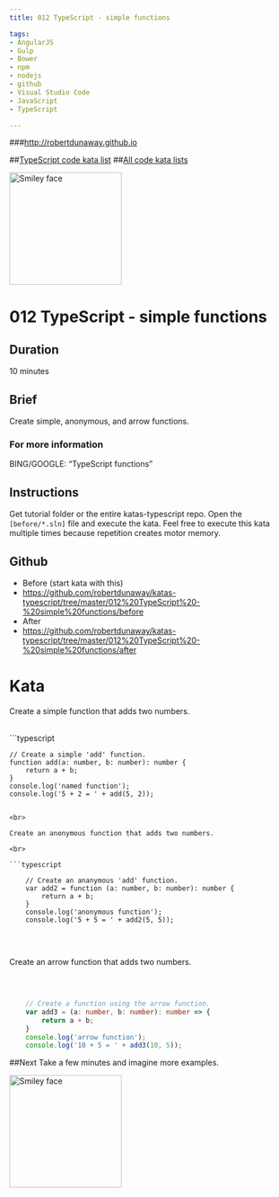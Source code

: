 ```yaml
---
title: 012 TypeScript - simple functions

tags: 
- AngularJS
- Gulp
- Bower
- npm
- nodejs
- github
- Visual Studio Code
- JavaScript
- TypeScript

---
```


###http://robertdunaway.github.io

##[TypeScript code kata list](http://mycodekatas.github.io/typescript.html)
##[All code kata lists](http://mycodekatas.github.io/)

 <img src="https://raw.githubusercontent.com/robertdunaway/katas-typescript/master/katas-TS-logo.png" alt="Smiley face" height="200" width="200"> 

# 012 TypeScript - simple functions

## Duration
10 minutes

## Brief
Create simple, anonymous, and arrow functions.

### For more information 
BING/GOOGLE: “TypeScript functions”

## Instructions
Get tutorial folder or the entire katas-typescript repo.
Open the `[before/*.sln]` file and execute the kata.
Feel free to execute this kata multiple times because repetition creates motor memory.

## Github
 - Before (start kata with this)
  - https://github.com/robertdunaway/katas-typescript/tree/master/012%20TypeScript%20-%20simple%20functions/before
 - After
  - https://github.com/robertdunaway/katas-typescript/tree/master/012%20TypeScript%20-%20simple%20functions/after


# Kata

Create a simple function that adds two numbers.

<br>
```typescript

	// Create a simple 'add' function.
	function add(a: number, b: number): number {
	    return a + b;
	}
	console.log('named function');
	console.log('5 + 2 = ' + add(5, 2));


```

<br>

Create an anonymous function that adds two numbers.

<br>

```typescript

	// Create an ananymous 'add' function.
	var add2 = function (a: number, b: number): number {
	    return a + b;
	}
	console.log('anonymous function');
	console.log('5 + 5 = ' + add2(5, 5));


```
<br>

Create an arrow function that adds two numbers.

<br>

```typescript

	// Create a function using the arrow function.
	var add3 = (a: number, b: number): number => {
	    return a + b;
	}
	console.log('arrow function');
	console.log('10 + 5 = ' + add3(10, 5));


```




##Next
Take a few minutes and imagine more examples. 

 <img src="https://raw.githubusercontent.com/robertdunaway/katas-typescript/master/katas-TS-logo.png" alt="Smiley face" height="200" width="200"> 